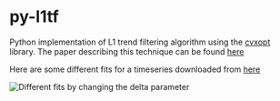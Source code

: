 py-l1tf
=======

Python implementation of L1 trend filtering algorithm using the [cvxopt](http://cvxopt.org/) library.
The paper describing this technique can be found [here](http://web.stanford.edu/~gorin/papers/l1_trend_filter.pdf)

Here are some different fits for a timeseries downloaded from [here](http://www.barchartmarketdata.com/datasamples/US%20Futures%20Tick%20Query.csv)

![Different fits by changing the delta parameter](File:l1tf/example/fits.png)

